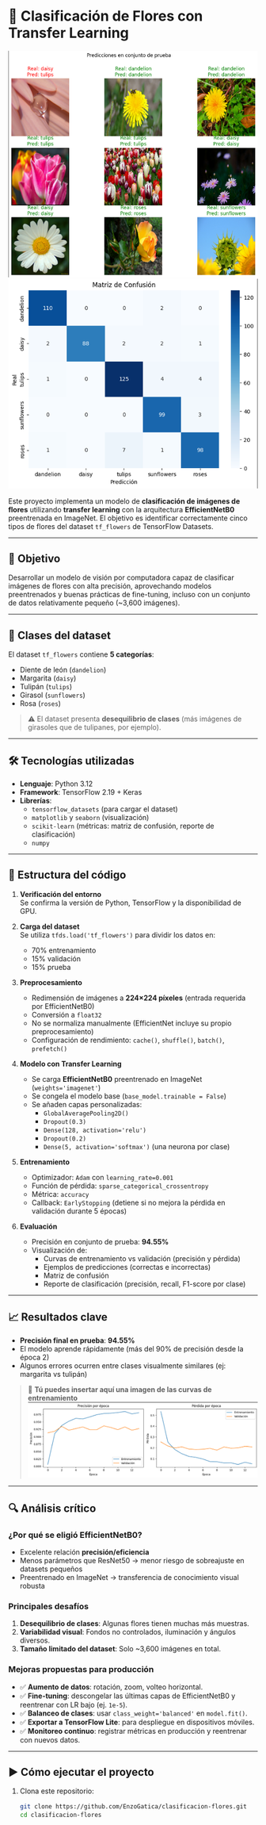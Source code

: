 # 🌸 Clasificación de Flores con Transfer Learning

![Ejemplo de predicción](assets/predictions.png) <!-- Tú agregarás esta imagen -->
![Matriz de confusión](assets/confusion_matrix.png) <!-- Tú agregarás esta imagen -->

Este proyecto implementa un modelo de **clasificación de imágenes de flores** utilizando **transfer learning** con la arquitectura **EfficientNetB0** preentrenada en ImageNet. El objetivo es identificar correctamente cinco tipos de flores del dataset `tf_flowers` de TensorFlow Datasets.

---

## 🎯 Objetivo

Desarrollar un modelo de visión por computadora capaz de clasificar imágenes de flores con alta precisión, aprovechando modelos preentrenados y buenas prácticas de fine-tuning, incluso con un conjunto de datos relativamente pequeño (~3,600 imágenes).

---

## 🌼 Clases del dataset

El dataset `tf_flowers` contiene **5 categorías**:
- Diente de león (`dandelion`)
- Margarita (`daisy`)
- Tulipán (`tulips`)
- Girasol (`sunflowers`)
- Rosa (`roses`)

> ⚠️ El dataset presenta **desequilibrio de clases** (más imágenes de girasoles que de tulipanes, por ejemplo).

---

## 🛠️ Tecnologías utilizadas

- **Lenguaje**: Python 3.12
- **Framework**: TensorFlow 2.19 + Keras
- **Librerías**:
  - `tensorflow_datasets` (para cargar el dataset)
  - `matplotlib` y `seaborn` (visualización)
  - `scikit-learn` (métricas: matriz de confusión, reporte de clasificación)
  - `numpy`

---

## 📂 Estructura del código

1. **Verificación del entorno**  
   Se confirma la versión de Python, TensorFlow y la disponibilidad de GPU.

2. **Carga del dataset**  
   Se utiliza `tfds.load('tf_flowers')` para dividir los datos en:
   - 70% entrenamiento
   - 15% validación
   - 15% prueba

3. **Preprocesamiento**  
   - Redimensión de imágenes a **224×224 píxeles** (entrada requerida por EfficientNetB0)
   - Conversión a `float32`
   - No se normaliza manualmente (EfficientNet incluye su propio preprocesamiento)
   - Configuración de rendimiento: `cache()`, `shuffle()`, `batch()`, `prefetch()`

4. **Modelo con Transfer Learning**
   - Se carga **EfficientNetB0** preentrenado en ImageNet (`weights='imagenet'`)
   - Se congela el modelo base (`base_model.trainable = False`)
   - Se añaden capas personalizadas:
     - `GlobalAveragePooling2D()`
     - `Dropout(0.3)`
     - `Dense(128, activation='relu')`
     - `Dropout(0.2)`
     - `Dense(5, activation='softmax')` (una neurona por clase)

5. **Entrenamiento**
   - Optimizador: `Adam` con `learning_rate=0.001`
   - Función de pérdida: `sparse_categorical_crossentropy`
   - Métrica: `accuracy`
   - Callback: `EarlyStopping` (detiene si no mejora la pérdida en validación durante 5 épocas)

6. **Evaluación**
   - Precisión en conjunto de prueba: **94.55%**
   - Visualización de:
     - Curvas de entrenamiento vs validación (precisión y pérdida)
     - Ejemplos de predicciones (correctas e incorrectas)
     - Matriz de confusión
     - Reporte de clasificación (precisión, recall, F1-score por clase)

---

## 📈 Resultados clave

- **Precisión final en prueba**: **94.55%**
- El modelo aprende rápidamente (más del 90% de precisión desde la época 2)
- Algunos errores ocurren entre clases visualmente similares (ej: margarita vs tulipán)

> 📌 **Tú puedes insertar aquí una imagen de las curvas de entrenamiento**  
> ![Curvas de entrenamiento](assets/training_curves.png)

---

## 🔍 Análisis crítico

### ¿Por qué se eligió EfficientNetB0?
- Excelente relación **precisión/eficiencia**
- Menos parámetros que ResNet50 → menor riesgo de sobreajuste en datasets pequeños
- Preentrenado en ImageNet → transferencia de conocimiento visual robusta

### Principales desafíos
1. **Desequilibrio de clases**: Algunas flores tienen muchas más muestras.
2. **Variabilidad visual**: Fondos no controlados, iluminación y ángulos diversos.
3. **Tamaño limitado del dataset**: Solo ~3,600 imágenes en total.

### Mejoras propuestas para producción
- ✅ **Aumento de datos**: rotación, zoom, volteo horizontal.
- ✅ **Fine-tuning**: descongelar las últimas capas de EfficientNetB0 y reentrenar con LR bajo (ej. `1e-5`).
- ✅ **Balanceo de clases**: usar `class_weight='balanced'` en `model.fit()`.
- ✅ **Exportar a TensorFlow Lite**: para despliegue en dispositivos móviles.
- ✅ **Monitoreo continuo**: registrar métricas en producción y reentrenar con nuevos datos.

---

## ▶️ Cómo ejecutar el proyecto

1. Clona este repositorio:
   ```bash
   git clone https://github.com/EnzoGatica/clasificacion-flores.git
   cd clasificacion-flores
